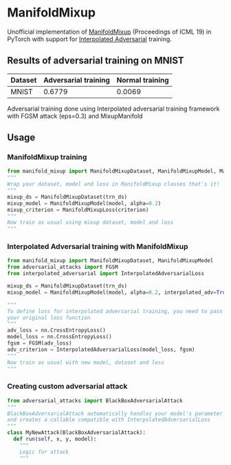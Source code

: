 # ManifoldMixup
Unofficial implementation of [ManifoldMixup](http://proceedings.mlr.press/v97/verma19a/verma19a.pdf) (Proceedings of ICML 19) in PyTorch with support for [Interpolated Adversarial](https://arxiv.org/pdf/1906.06784.pdf) training. 

## Results of adversarial training on MNIST

|  Dataset  | Adversarial training  | Normal training |
|  -------  | --------------------- | --------------- |
|  MNIST  | 0.6779  | 0.0069  |

Adversarial training done using Interpolated adversarial training framework with FGSM attack (eps=0.3) and MixupManifold
## Usage
### ManifoldMixup training
```python
from manifold_mixup import ManifoldMixupDataset, ManifoldMixupModel, ManifoldMixupLoss
"""
Wrap your dataset, model and loss in ManifoldMixup classes that's it!
"""
mixup_ds = ManifoldMixupDataset(trn_ds)
mixup_model = ManifoldMixupModel(model, alpha=0.2)
mixup_criterion = ManifoldMixupLoss(criterion)
"""
Now train as usual using mixup dataset, model and loss
"""
```
### Interpolated Adversarial training with ManifoldMixup
```python
from manifold_mixup import ManifoldMixupDataset, ManifoldMixupModel
from adversarial_attacks import FGSM
from interpolated_adversarial import InterpolatedAdversarialLoss

mixup_ds = ManifoldMixupDataset(trn_ds)
mixup_model = ManifoldMixupModel(model, alpha=0.2, interpolated_adv=True)

"""
To define loss for interpolated adversarial training, you need to pass attack and
your original loss function
"""
adv_loss = nn.CrossEntropyLoss()
model_loss = nn.CrossEntropyLoss()
fgsm = FGSM(adv_loss)
adv_criterion = InterpolatedAdversarialLoss(model_loss, fgsm)
"""
Now train as usual with new model, dataset and loss
"""
```
### Creating custom adversarial attack
```python
from adversarial_attacks import BlackBoxAdversarialAttack
"""
BlackBoxAdversarialAttack automatically handles your model's parameter's requirement for grad
and creates a callable compatible with InterpolatedAdversarialLoss
"""
class MyNewAttack(BlackBoxAdversarialAttack):
  def run(self, x, y, model):
    """
    Logic for attack
    """
```
